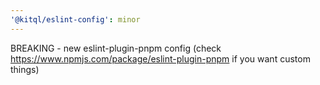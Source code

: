 ```yaml
---
'@kitql/eslint-config': minor
---
```


BREAKING - new eslint-plugin-pnpm config (check https://www.npmjs.com/package/eslint-plugin-pnpm if
you want custom things)
